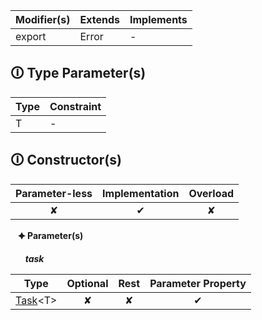 | Modifier(s)                            | Extends                      | Implements                                    |
|----------------------------------------|------------------------------|-----------------------------------------------|
| export | Error | - |

## &#128712; Type Parameter(s)

| Type | Constraint |
| ---- | ---------- |
| T    | -          |

## &#128712; Constructor(s)

| Parameter-less                         | Implementation                          | Overload                          |
|:--------------------------------------:|:---------------------------------------:|:---------------------------------:|
| ✘ | ✔ | ✘ |

&nbsp;&nbsp; **&#128966; Parameter(s)**

&nbsp;&nbsp;&nbsp;&nbsp;&nbsp; _**task**_

| Type                        | Optional                           | Rest                          | Parameter Property                          |
|-----------------------------|:----------------------------------:|:-----------------------------:|:-------------------------------------------:|
| [Task](https://hamedfathi.gitbook.io/aurelia-2-doc-api/runtime/class/scheduler/task)&lt;T&gt; | ✘  | ✘ | ✔ |